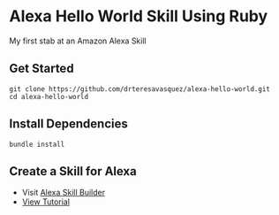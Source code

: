 # Alexa Hello World Skill Using Ruby

My first stab at an Amazon Alexa Skill

## Get Started
```
git clone https://github.com/drteresavasquez/alexa-hello-world.git
cd alexa-hello-world
```
## Install Dependencies
```
bundle install
```
## Create a Skill for Alexa

- Visit [Alexa Skill Builder](https://developer.amazon.com/)
- [View Tutorial](https://www.youtube.com/watch?v=jQ_gwxmcRKU)

